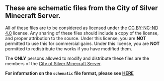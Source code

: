 These are schematic files from the City of Silver Minecraft Server.
-------------------------------------------------------------

All of these files are to be considered as licensed under the [CC BY-NC-ND 4.0](https://creativecommons.org/licenses/by-nc-nd/4.0/) license.
Any sharing of these files should include a copy of the license, and proper attribution to the source.
Under this license, you are **NOT** permitted to use this for commercial gains.
Under this license, you are **NOT** permitted to redistribute the works if you have modified them.

The **ONLY** persons allowed to modify and distribute these files are the members of the [City of Silver Minecraft Server](http://raxventus.ddns.net/staff/).


**For information on the `schematic` file format, please see [HERE](http://minecraft.gamepedia.com/Schematic_file_format)**


